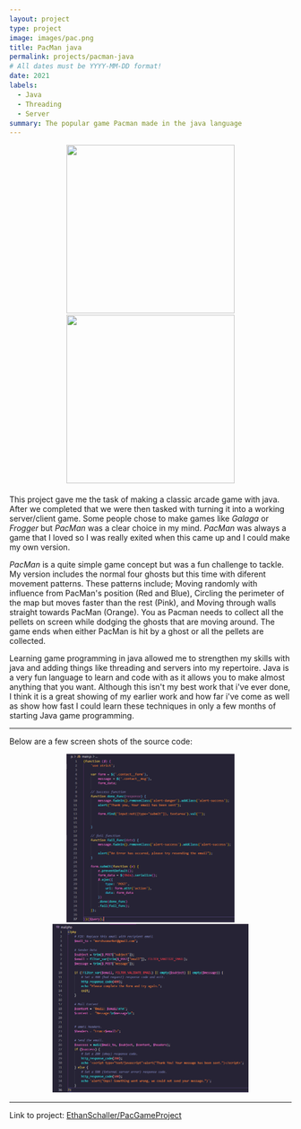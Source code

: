 ```yaml
---
layout: project
type: project
image: images/pac.png
title: PacMan java
permalink: projects/pacman-java
# All dates must be YYYY-MM-DD format!
date: 2021
labels:
  - Java
  - Threading
  - Server
summary: The popular game Pacman made in the java language
---
```


<div class="ui small rounded images" style="text-align:center">
    <img class="ui image" style="width:300px;height:300px;"  src="{{ site.baseurl }}/images/pac_game1.png">
    <img class="ui image" style="width:300px;height:300px;"  src="{{ site.baseurl }}/images/pac_game2.png">
</div>

<br/>
 This project gave me the task of making a classic arcade game with java. After we completed that we were then tasked with turning it into a working  server/client game. Some people chose to make games like <em>Galaga</em> or <em>Frogger</em> but <em>PacMan</em> was a clear choice in my mind. <em>PacMan</em> was always a game that I loved so I was really exited when this came up and I could make my own version.

 <em>PacMan</em> is a quite simple game concept but was a fun challenge to tackle. My version includes the normal four ghosts but this time with diferent movement patterns. These patterns include; Moving randomly with influence from PacMan's position (Red and Blue), Circling the perimeter of the map but moves faster than the rest (Pink), and Moving through walls straight towards PacMan (Orange). You as Pacman needs to collect all the pellets on screen while dodging the ghosts that are moving around. The game ends when either PacMan is hit by a ghost or all the pellets are collected.

 Learning game programming in java allowed me to strengthen my skills with java and adding things like threading and servers into my repertoire. Java is a very fun language to learn and code with as it allows you to make almost anything that you want. Although this isn't my best work that i've ever done, I think it is a great showing of my earlier work and how far i've come as well as show how fast I could learn these techniques in only a few months of starting Java game programming.

<hr>

Below are a few screen shots of the source code:

<div class="ui small rounded images" style="text-align:center">
  <img class="ui image" style="width:300px;height:300px;" src="../images/mmsite_code1.png">
  <img class="ui image" style="width:350px;height:300px;" src="../images/mmsite_code2.png">
</div>

<hr>

Link to project: <a href="https://github.com/EthanSchaller/PacGameProject"><i class="large github icon "></i>EthanSchaller/PacGameProject</a>

<br/>